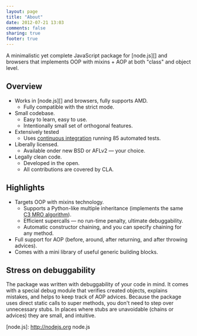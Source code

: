 ```yaml
---
layout: page
title: "About"
date: 2012-07-21 13:03
comments: false
sharing: true
footer: true
---
```


A minimalistic yet complete JavaScript package for [node.js][] and browsers that implements OOP with
mixins + AOP at both "class" and object level.

## Overview

* Works in [node.js][] and browsers, fully supports AMD.
  * Fully compatible with the strict mode.
* Small codebase.
  * Easy to learn, easy to use.
  * Intentionally small set of orthogonal features.
* Extensively tested
  * Uses [continuous integration](http://travis-ci.org/uhop/dcl) running 85 automated tests.
* Liberally licensed.
  * Available onder new BSD or AFLv2 &mdash; your choice.
* Legally clean code.
  * Developed in the open.
  * All contributions are covered by CLA.

## Highlights

* Targets OOP with mixins technology.
  * Supports a Python-like multiple inheritance (implements the same
    [C3 MRO algorithm](http://www.python.org/download/releases/2.3/mro/)).
  * Efficient supercalls &mdash; no run-time penalty, ultimate debuggability.
  * Automatic constructor chaining, and you can specify chaining for any method.
* Full support for AOP (before, around, after returning, and after throwing advices).
* Comes with a mini library of useful generic building blocks.

## Stress on debuggability

The package was written with debuggability of your code in mind. It comes with a special debug module that verifies
created objects, explains mistakes, and helps to keep track of AOP advices. Because the package uses direct static calls
to super methods, you don't need to step over unnecessary stubs. In places where stubs are unavoidable (chains or
advices) they are small, and intuitive.

<!--
If you migrate your code from a legacy framework that implements dynamic (rather than static) supercalls, take a look at
the module "inherited" that dispatches supercalls dynamically trading off the simplicity of the code for some run-time
CPU use, and a little bit less convenient debugging of such calls due to an extra stub between your methods.
-->

[node.js]:  http://nodejs.org   node.js